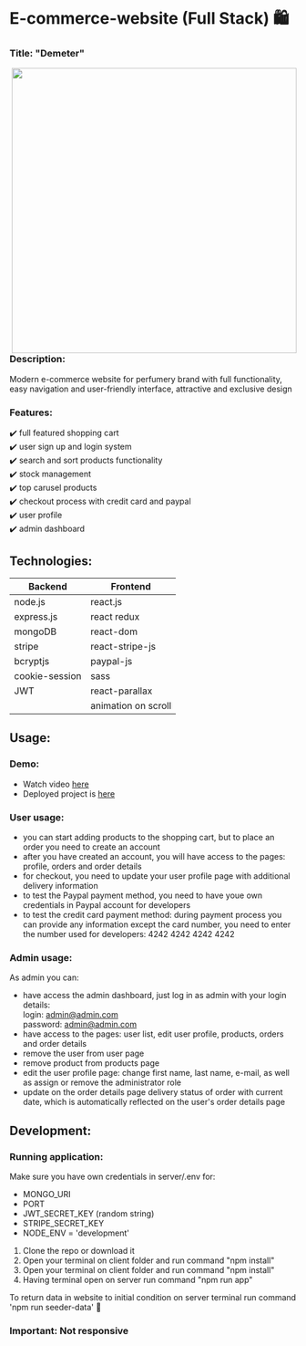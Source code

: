 # E-commerce-website (Full Stack) :shopping:

### Title: "Demeter" 

<img src="https://user-images.githubusercontent.com/102720711/206442450-d07c80b6-ea12-4ffe-986a-b4559b9a9d54.png" width = '500' align = "right"/>


### Description:
Modern e-commerce website for perfumery brand with full functionality, easy navigation and user-friendly interface, attractive and exclusive design </br>

### Features:
:heavy_check_mark: full featured shopping cart </br>
:heavy_check_mark: user sign up and login system </br>
:heavy_check_mark: search and sort products functionality </br>
:heavy_check_mark: stock management </br>
:heavy_check_mark: top carusel products </br>
:heavy_check_mark: checkout process with credit card and paypal </br>
:heavy_check_mark: user profile </br>
:heavy_check_mark: admin dashboard <br />

## Technologies: 

|Backend | Frontend |
| --- | --- |
| node.js | react.js |
| express.js | react redux |
| mongoDB | react-dom |
| stripe |  react-stripe-js |
| bcryptjs | paypal-js |
| cookie-session | sass|
| JWT | react-parallax |
| | animation on scroll |
 
## Usage: 

### Demo:
- Watch video [here](https://www.youtube.com/watch?v=b24oov0fmkw)
- Deployed project is [here](https://demeter-perfume.onrender.com/)

### User usage:
- you can start adding products to the shopping cart, but to place an order you need to create an account 
- after you have created an account, you will have access to the pages: profile, orders and order details
- for checkout, you need to update your user profile page with additional delivery information
- to test the Paypal payment method, you need to have youe own credentials in Paypal account for developers
- to test the credit card payment method: during payment process you can provide any information except the card number, you need to enter the number used for developers: 4242 4242 4242 4242

### Admin usage:
As admin you can:
- have access the admin dashboard, just log in as admin with your login details:<br/>
login: admin@admin.com <br/>
password: admin@admin.com 
- have access to the pages: user list, edit user profile, products, orders and order details
- remove the user from user page
- remove product from products page
- edit the user profile page: change first name, last name, e-mail, as well as assign or remove the administrator role
- update on the order details page delivery status of order with current date, which is automatically reflected on the user's order details page

## Development:

### Running application:
Make sure you have own credentials in server/.env for:
- MONGO_URI
- PORT
- JWT_SECRET_KEY (random string)
- STRIPE_SECRET_KEY
- NODE_ENV = 'development' 

1. Clone the repo or download it
2. Open your terminal on client folder and run command "npm install"
3. Open your terminal on client folder and run command "npm install"
4. Having terminal open on server run command "npm run app"

To return data in website to initial condition on server terminal run command 'npm run seeder-data' :seedling:

### Important: Not responsive
